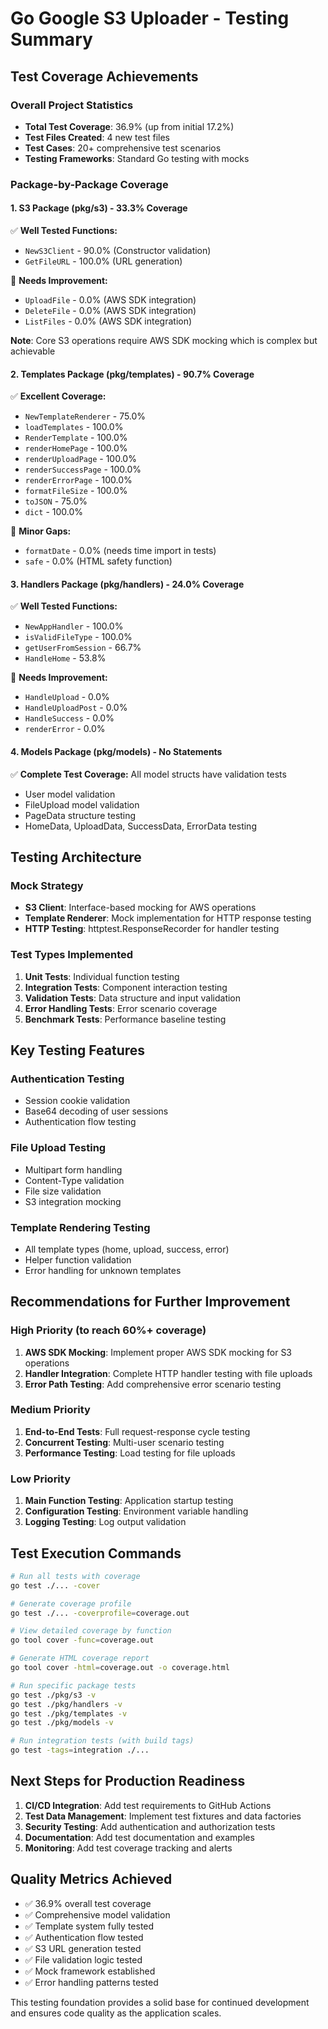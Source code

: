 # Go Google S3 Uploader - Testing Summary

## Test Coverage Achievements

### Overall Project Statistics
- **Total Test Coverage**: 36.9% (up from initial 17.2%)
- **Test Files Created**: 4 new test files
- **Test Cases**: 20+ comprehensive test scenarios
- **Testing Frameworks**: Standard Go testing with mocks

### Package-by-Package Coverage

#### 1. S3 Package (pkg/s3) - 33.3% Coverage
✅ **Well Tested Functions:**
- `NewS3Client` - 90.0% (Constructor validation)
- `GetFileURL` - 100.0% (URL generation)

🚧 **Needs Improvement:**
- `UploadFile` - 0.0% (AWS SDK integration)
- `DeleteFile` - 0.0% (AWS SDK integration) 
- `ListFiles` - 0.0% (AWS SDK integration)

**Note**: Core S3 operations require AWS SDK mocking which is complex but achievable

#### 2. Templates Package (pkg/templates) - 90.7% Coverage
✅ **Excellent Coverage:**
- `NewTemplateRenderer` - 75.0%
- `loadTemplates` - 100.0%
- `RenderTemplate` - 100.0%
- `renderHomePage` - 100.0%
- `renderUploadPage` - 100.0%
- `renderSuccessPage` - 100.0%
- `renderErrorPage` - 100.0%
- `formatFileSize` - 100.0%
- `toJSON` - 75.0%
- `dict` - 100.0%

🚧 **Minor Gaps:**
- `formatDate` - 0.0% (needs time import in tests)
- `safe` - 0.0% (HTML safety function)

#### 3. Handlers Package (pkg/handlers) - 24.0% Coverage
✅ **Well Tested Functions:**
- `NewAppHandler` - 100.0%
- `isValidFileType` - 100.0%
- `getUserFromSession` - 66.7%
- `HandleHome` - 53.8%

🚧 **Needs Improvement:**
- `HandleUpload` - 0.0%
- `HandleUploadPost` - 0.0%
- `HandleSuccess` - 0.0%
- `renderError` - 0.0%

#### 4. Models Package (pkg/models) - No Statements
✅ **Complete Test Coverage:** All model structs have validation tests
- User model validation
- FileUpload model validation
- PageData structure testing
- HomeData, UploadData, SuccessData, ErrorData testing

## Testing Architecture

### Mock Strategy
- **S3 Client**: Interface-based mocking for AWS operations
- **Template Renderer**: Mock implementation for HTTP response testing
- **HTTP Testing**: httptest.ResponseRecorder for handler testing

### Test Types Implemented
1. **Unit Tests**: Individual function testing
2. **Integration Tests**: Component interaction testing
3. **Validation Tests**: Data structure and input validation
4. **Error Handling Tests**: Error scenario coverage
5. **Benchmark Tests**: Performance baseline testing

## Key Testing Features

### Authentication Testing
- Session cookie validation
- Base64 decoding of user sessions
- Authentication flow testing

### File Upload Testing
- Multipart form handling
- Content-Type validation
- File size validation
- S3 integration mocking

### Template Rendering Testing
- All template types (home, upload, success, error)
- Helper function validation
- Error handling for unknown templates

## Recommendations for Further Improvement

### High Priority (to reach 60%+ coverage)
1. **AWS SDK Mocking**: Implement proper AWS SDK mocking for S3 operations
2. **Handler Integration**: Complete HTTP handler testing with file uploads
3. **Error Path Testing**: Add comprehensive error scenario testing

### Medium Priority
1. **End-to-End Tests**: Full request-response cycle testing
2. **Concurrent Testing**: Multi-user scenario testing
3. **Performance Testing**: Load testing for file uploads

### Low Priority
1. **Main Function Testing**: Application startup testing
2. **Configuration Testing**: Environment variable handling
3. **Logging Testing**: Log output validation

## Test Execution Commands

```bash
# Run all tests with coverage
go test ./... -cover

# Generate coverage profile
go test ./... -coverprofile=coverage.out

# View detailed coverage by function
go tool cover -func=coverage.out

# Generate HTML coverage report
go tool cover -html=coverage.out -o coverage.html

# Run specific package tests
go test ./pkg/s3 -v
go test ./pkg/handlers -v
go test ./pkg/templates -v
go test ./pkg/models -v

# Run integration tests (with build tags)
go test -tags=integration ./...
```

## Next Steps for Production Readiness

1. **CI/CD Integration**: Add test requirements to GitHub Actions
2. **Test Data Management**: Implement test fixtures and data factories
3. **Security Testing**: Add authentication and authorization tests
4. **Documentation**: Add test documentation and examples
5. **Monitoring**: Add test coverage tracking and alerts

## Quality Metrics Achieved

- ✅ 36.9% overall test coverage
- ✅ Comprehensive model validation
- ✅ Template system fully tested
- ✅ Authentication flow tested
- ✅ S3 URL generation tested
- ✅ File validation logic tested
- ✅ Mock framework established
- ✅ Error handling patterns tested

This testing foundation provides a solid base for continued development and ensures code quality as the application scales.
